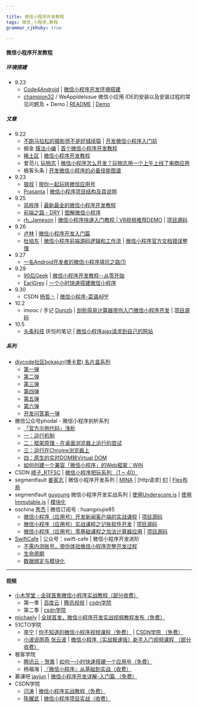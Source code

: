 ```yaml
---

title: 微信小程序开发教程
tags: 微信,小程序,教程
grammar_cjkRuby: true

---
```


#### **微信小程序开发教程**

##### **环境搭建**
 - 9.23 
   - [Code4Android][1] | [微信小程序开发环境搭建][2]
   - [champion32][3] / WeAppIdeIssue 微信小应用 IDE的安装以及安装过程的常见问题及 + Demo | [README][4] | [Demo][5]
##### **文章**
 - 9.22
   - [不跑马拉松的摄影师不是好城续猿][6] | [开发微信小程序入门前][7]	
   - 掘金 [膜法小编][8] | [首个微信小程序开发教程][9]
   - [稀土区][10] | [微信小程序开发教程][11]
   - 爱范儿 [玩物志][12] | [微信小程序怎么开发？玩物志用一个上午上线了电商应用][13]
   - 极客头条 | [开发微信小程序的必备技能图谱][14]
 - 9.23 
   - [狼叔][15] | [带你一起玩转微信应用号][16]
   - [Prasanta][17] | [微信小程序项目结构及其说明][18]
 - 9.25
     - [风程序][19] | [最新最全的微信小程序开发教程][20]
     - [前端之路 - DRY][21] | [图解微信小程序][22]
     - [rh_Jameson][23] | [微信小程序快速入门教程 | VR视频推荐DEMO][24] | [项目源码][25]
 - 9.26
   - [卢林][26] | [微信小程序开发入门篇][27]
   - [杜培东][28] | [微信小程序前端源码逻辑和工作流][29]  | [微信小程序官方文档错误整理][30]
 - 9.27
   -  [一名Android开发者的微信小程序填坑之路(1)][31]
 - 9.29 
   - [90后Geek][32] | [微信小程序开发教程--从零开始][33]
   - [EarlGrey][34] | [一个小时快速搭建微信小程序][35] 
 - 9.30
   - CSDN [杨哲丶][36] | [微信小程序-菜谱APP][37]
 - 10.2
   - imooc / 手记 [Dunizb][38] | [剖析简易计算器带你入门微信小程序开发][39] | [项目源码][40]
 - 10.5
   - [头条科技][41] 庆恺的笔记 | [微信小程序ajax请求到自己的网站][42]

##### **系列**
 - [diycode社区bokajun(博卡君) 名片盒系列][43] 
   - [第一弹][44] 
   - [第二弹][45]
   - [第三弹][46]
   - [第四弹][47] 
   - [第五弹][48] 
   - [第六弹][49] 
   - [开发问答第一弹][50]
 - 微信公众号phodal - 微信小程序剖析系列 
   - [「官方示例代码」浅析][51]  
   - [一：运行机制][52]  
   - [二：框架原理 - 在桌面浏览器上运行的尝试][53]
   - [三：运行在Chrome浏览器上][54] 
   - [四：原生的实时DOM转Virtual DOM][55] 
   - [如何创建一个兼容「微信小程序」的Web框架：WIN][56]
 - CSDN [顺子_RTFSC][57] | [微信小程序把玩系列 （1 ~ 40）][58] 
 - segmentfault [姜家志][59] | 微信小程序开发系列 | [MINA][60] | [http请求] [61] | [Flex布局][62]
 - segmentfault [guyoung][63] 微信小程序开发实战系列 | [使用Underscore.js][64] | [使用Immutable.js][65] | [模块化][66]
 - oschina  [秀杰][67] | 微信订阅号 : huangxiujie85
   - [微信小程序（应用号）开发新闻客户端的实战课程][68] | [项目源码][69]
   - [微信小程序（应用号）实战课程之记账软件开发][70] | [项目源码][71]
   - [微信小程序（应用号）零基础课程之加法计算器应用][72] | [项目源码][73]
 - [SwiftCafe][74] | 公众号：swift-cafe | 微信小程序开发进阶 
   - [不需内测账号，带你体验微信小程序完整开发过程][75]
   - [生命周期][76]
   - [数据绑定与模块化][77]

---


#### **视频**
- [小木学堂 - 全球首套微信小程序实战教程（部分收费）][78]
   - 第一季 | [百度云][79] | [腾讯视频][80] | [csdn学院][81]
   - 第二季 | [csdn学院][82]
 - [michaely][83] | [全球首发，微信小程序开发实战视频教程发布（免费）][84]
 - 51CTO学院
   -  [李宁][85] | [你不知道的微信小程序视频课程（免费）][86] | [CSDN学院 （免费）][87]
   - [小波说雨燕 张云波][88]  | [微信小程序（实战极速版）新手入门视频课程 （部分收费）][89]
 - 极客学院 
   - [腾讯云 - 贺嘉][90] | [如何一小时快速搭建一个应用号（免费）][91]
   - 杨福海 | [『微信小程序』从基础到实战（收费）][92]
 - 慕课吧 [jayjun][93] | [微信小程序开发详解-入门篇 （免费）][94]
 - CSDN学院 
   - [闫涛][95] | [微信小程序实战教程（免费）][96] 
   - [陈耀武][97] | [微信小程序项目实战（收费）][98]


  [1]: http://blog.csdn.net/xiehuimx
  [2]: http://blog.csdn.net/xiehuimx/article/details/52629657?locationNum=9
  [3]: https://github.com/champion32
  [4]: https://github.com/champion32/WeAppIdeIssue
  [5]: https://github.com/champion32/WeAppIdeIssue/tree/master/demo
  [6]: http://weibo.com/solacowa
  [7]: http://lattecake.com/post/20098
  [8]: https://gold.xitu.io/user/56fa9a7c2db6ce00478e6bda
  [9]: http://gold.xitu.io/entry/57e34d6bd2030900691e9ad7
  [10]: https://xituqu.com
  [11]: https://xituqu.com/508.html
  [12]: https://ifanr.in/
  [13]: http://www.ifanr.com/721124
  [14]: http://geek.csdn.net/news/detail/103138
  [15]: http://i5ting.com/pages/about/
  [16]: https://i5ting.github.io/stuq-wxapp
  [17]: https://segmentfault.com/u/datart
  [18]: https://segmentfault.com/a/1190000006985691
  [19]: https://my.oschina.net/wangxjie/home
  [20]: https://my.oschina.net/wangxjie/blog/751464
  [21]: http://zhenhua-lee.github.io/
  [22]: http://zhenhua-lee.github.io/manmage/wx.html
  [23]: http://www.jianshu.com/users/9205de408628
  [24]: http://www.jianshu.com/p/0831f0b08a57
  [25]: https://github.com/JamesonHuang/WeApp-VR-Video
  [26]: https://my.oschina.net/lulin/home
  [27]: https://my.oschina.net/lulin/blog/751498
  [28]: http://www.cnblogs.com/dupd
  [29]: http://www.cnblogs.com/dupd/p/5905880.html
  [30]: http://www.cnblogs.com/dupd/p/5908818.html
  [31]: http://blog.csdn.net/luoyanglizi/article/details/52681245
  [32]: http://www.jianshu.com/users/0dd2ffd74854
  [33]: http://www.jianshu.com/p/aaef5ceb3936
  [34]: https://segmentfault.com/u/codingpy
  [35]: https://segmentfault.com/a/1190000007033827
  [36]: http://blog.csdn.net/Y1258429182
  [37]: http://blog.csdn.net/Y1258429182/article/details/52714190
  [38]: http://www.imooc.com/u/173711
  [39]: http://www.imooc.com/article/13393
  [40]: https://github.com/dunizb/wxapp-sCalc
  [41]: http://www.toutiaokeji.com/
  [42]: http://www.toutiaokeji.com/internet/20161005/27121.html
  [43]: http://www.diycode.cc/bokajun/topics
  [44]: http://www.diycode.cc/topics/311
  [45]: http://www.diycode.cc/topics/312
  [46]: http://www.diycode.cc/topics/316
  [47]: http://www.diycode.cc/topics/325
  [48]: http://www.diycode.cc/topics/328
  [49]: http://www.diycode.cc/topics/332
  [50]: http://www.diycode.cc/topics/329
  [51]: http://mp.weixin.qq.com/s?__biz=MjM5Mjg4NDMwMA==&mid=2652974082&idx=1&sn=47c7f672caf629cd846e315b8df2b1c5&scene=21#wechat_redirect
  [52]: http://mp.weixin.qq.com/s?__biz=MjM5Mjg4NDMwMA==&mid=2652974093&idx=1&sn=0570a243304ea8bb7d1b636624886fb1&scene=21#wechat_redirect
  [53]: http://mp.weixin.qq.com/s?__biz=MjM5Mjg4NDMwMA==&mid=2652974111&idx=1&sn=93a868cdb59b5dd77c65c7a5303e6e31#rd
  [54]: http://mp.weixin.qq.com/s?__biz=MjM5Mjg4NDMwMA==&mid=2652974133&idx=1&sn=3b67419e8ac0bb8262ca4c1e3cdabb35#rd
  [55]: http://mp.weixin.qq.com/s?__biz=MjM5Mjg4NDMwMA==&mid=2652974146&idx=1&sn=52041fdca4245e8f4b670ed20efa77de#rd
  [56]: http://mp.weixin.qq.com/s?__biz=MjM5Mjg4NDMwMA==&mid=2652974149&idx=1&sn=3efe5e6ee479ad6cbddc0a607cd40411#rd
  [57]: http://blog.csdn.net/u014360817
  [58]: http://blog.csdn.net/u014360817/article/category/6433383
  [59]: https://segmentfault.com/u/jiangjiazhi
  [60]: https://segmentfault.com/a/1190000007000249
  [61]: https://segmentfault.com/a/1190000007022502
  [62]: https://segmentfault.com/a/1190000007022502
  [63]: https://segmentfault.com/u/guyoung
  [64]: https://segmentfault.com/a/1190000007009950
  [65]: https://segmentfault.com/a/1190000007016139
  [66]: https://segmentfault.com/a/1190000007028276
  [67]: https://my.oschina.net/u/1012086/home
  [68]: https://my.oschina.net/u/1012086/blog/751455
  [69]: http://git.oschina.net/dotton/news
  [70]: https://my.oschina.net/u/1012086/blog/753104
  [71]: http://git.oschina.net/dotton/finance
  [72]: https://my.oschina.net/u/1012086/blog/754193
  [73]: http://git.oschina.net/dotton/calc
  [74]: http://swiftcafe.io
  [75]: http://swiftcafe.io/2016/09/24/wx-app/
  [76]: http://swiftcafe.io/2016/09/28/wx-app-2/
  [77]: http://swiftcafe.io/2016/09/28/wx-app3/
  [78]: http://www.xiaomuedu.com/article/326
  [79]: http://pan.baidu.com/s/1jIIzIKI
  [80]: http://v.qq.com/x/page/o03315osn5v.html
  [81]: http://edu.csdn.net/course/detail/3011
  [82]: http://edu.csdn.net/course/detail/3045
  [83]: https://my.oschina.net/yangfuhai/home
  [84]: https://my.oschina.net/yangfuhai/blog/751110
  [85]: http://edu.51cto.com/lecturer/index/user_id-974126.html
  [86]: http://edu.51cto.com/course/course_id-7241.html
  [87]: http://edu.csdn.net/course/detail/3022
  [88]: http://www.xiaoboswift.com/
  [89]: http://edu.51cto.com/course/course_id-7242.html
  [90]: http://my.jikexueyuan.com/hejia12/record/
  [91]: http://www.jikexueyuan.com/course/3081.html
  [92]: http://www.jikexueyuan.com/zhiye/course/34.html?type=8&utm_source=jike&utm_medium=www_index_cf&utm_campaign=wechat_app&utm_content=0930
  [93]: http://www.moocba.com/user/1
  [94]: http://www.moocba.com/course/70
  [95]: http://edu.csdn.net/lecturer/604
  [96]: http://edu.csdn.net/course/detail/3009
  [97]: http://edu.csdn.net/lecturer/790
  [98]: http://edu.csdn.net/course/detail/3019